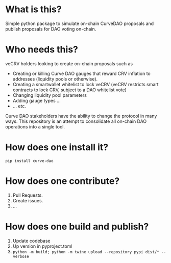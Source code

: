 # What is this?

Simple python package to simulate on-chain CurveDAO proposals and publish proposals for DAO voting on-chain.

# Who needs this?

veCRV holders looking to create on-chain proposals such as

- Creating or killing Curve DAO gauges that reward CRV inflation to addresses (liquidity pools or otherwise).
- Creating a smartwallet whitelist to lock veCRV (veCRV restricts smart contracts to lock CRV, subject to a DAO whitelist vote)
- Changing liquidity pool parameters
- Adding gauge types ...
- ... etc.

Curve DAO stakeholders have the ability to change the protocol in many ways. This repository is an attempt to consolidate all on-chain DAO operations into a single tool.

# How does one install it?

`pip install curve-dao`

# How does one contribute?

1. Pull Requests.
2. Create issues.
3. ...

# How does one build and publish?

1. Update codebase
2. Up version in pyproject.toml
3. `python -m build; python -m twine upload --repository pypi dist/* --verbose`
